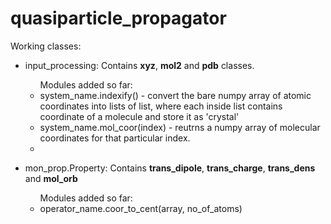 # quasiparticle_propagator

Working classes:

<ul>
    <li>input_processing: Contains <b>xyz</b>, <b>mol2</b> and <b>pdb</b> classes.</li>
    <ul>Modules added so far:
        <li>system_name.indexify() - convert the bare numpy array of atomic coordinates into lists of list, where each inside list contains coordinate of a molecule and store it as 'crystal'</li>
        <li>system_name.mol_coor(index) - reutrns a numpy array of molecular coordinates for that particular index.</li>
        <li></li>
    </ul>
</ul>


<ul>
    <li>mon_prop.Property: Contains <b>trans_dipole</b>, <b>trans_charge</b>, <b>trans_dens</b> and <b>mol_orb</b></li>
    <ul>Modules added so far:
        <li>operator_name.coor_to_cent(array, no_of_atoms)</li>
    </ul>
</ul>